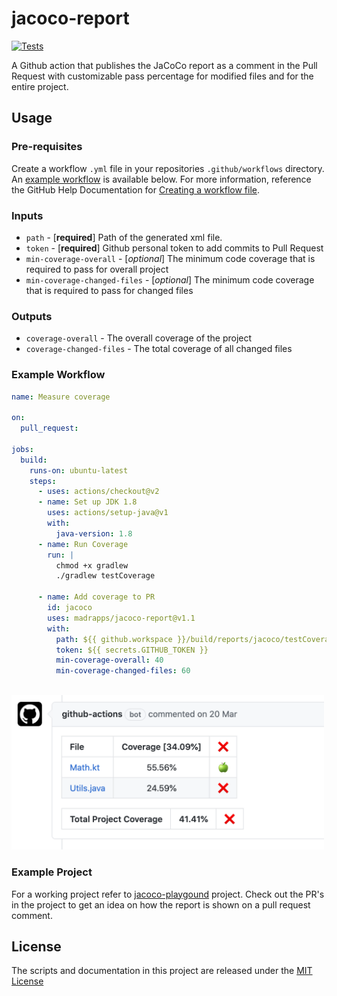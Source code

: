 # jacoco-report
[![Tests](https://github.com/Madrapps/jacoco-report/actions/workflows/check.yml/badge.svg)](https://github.com/Madrapps/jacoco-report/actions/workflows/check.yml)

A Github action that publishes the JaCoCo report as a comment in the Pull Request with customizable pass percentage for modified files and for the entire project.

## Usage

### Pre-requisites
Create a workflow `.yml` file in your repositories `.github/workflows` directory. An [example workflow](#example-workflow) is available below. For more information, reference the GitHub Help Documentation for [Creating a workflow file](https://help.github.com/en/articles/configuring-a-workflow#creating-a-workflow-file).

### Inputs

* `path` - [**required**] Path of the generated xml file.
* `token` - [**required**] Github personal token to add commits to Pull Request
* `min-coverage-overall` - [*optional*] The minimum code coverage that is required to pass for overall project
* `min-coverage-changed-files` - [*optional*] The minimum code coverage that is required to pass for changed files

### Outputs

* `coverage-overall` - The overall coverage of the project
* `coverage-changed-files` - The total coverage of all changed files

### Example Workflow

```yaml
name: Measure coverage

on:
  pull_request:

jobs:
  build:
    runs-on: ubuntu-latest
    steps:
      - uses: actions/checkout@v2
      - name: Set up JDK 1.8
        uses: actions/setup-java@v1
        with:
          java-version: 1.8
      - name: Run Coverage
        run: |
          chmod +x gradlew
          ./gradlew testCoverage

      - name: Add coverage to PR
        id: jacoco
        uses: madrapps/jacoco-report@v1.1
        with:
          path: ${{ github.workspace }}/build/reports/jacoco/testCoverage/testCoverage.xml
          token: ${{ secrets.GITHUB_TOKEN }}
          min-coverage-overall: 40
          min-coverage-changed-files: 60
```
<br>
<img src="/preview/screenshot.png" alt="output screenshot" title="output screenshot" width="500" />

### Example Project
For a working project refer to [jacoco-playgound](https://github.com/thsaravana/jacoco-playground) project. Check out the PR's in
the project to get an idea on how the report is shown on a pull request comment.

## License
The scripts and documentation in this project are released under the [MIT License](LICENSE)
